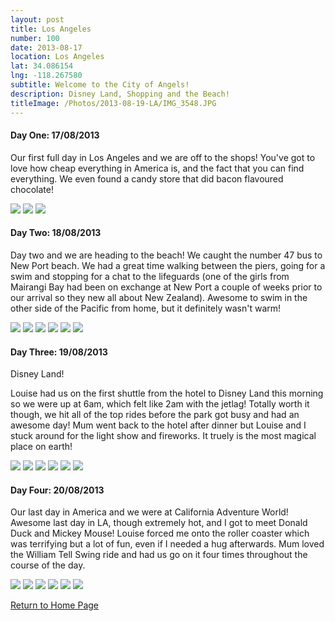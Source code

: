 ```yaml
---
layout: post
title: Los Angeles
number: 100
date: 2013-08-17
location: Los Angeles
lat: 34.086154
lng: -118.267580
subtitle: Welcome to the City of Angels!
description: Disney Land, Shopping and the Beach!
titleImage: /Photos/2013-08-19-LA/IMG_3548.JPG
---
```


<h4>Day One: 17/08/2013</h4>

Our first full day in Los Angeles and we are off to the shops! You've got to love how cheap everything in America is, and the fact that you can find everything. We even found a candy store that did bacon flavoured chocolate!

<img src="/Photos/2013-08-19-LA/P1000809.JPG" class="image1">
<img src="/Photos/2013-08-19-LA/P1000810.JPG" class="image1">
<img src="/Photos/2013-08-19-LA/P1000812.JPG" class="image1">

<h4>Day Two: 18/08/2013</h4>

Day two and we are heading to the beach! We caught the number 47 bus to New Port beach. We had a great time walking between the piers, going for a swim and stopping for a chat to the lifeguards (one of the girls from Mairangi Bay had been on exchange at New Port a couple of weeks prior to our arrival so they new all about New Zealand). Awesome to swim in the other side of the Pacific from home, but it definitely wasn't warm!

<img src="/Photos/2013-08-19-LA/P1000820.JPG" class="image1">
<img src="/Photos/2013-08-19-LA/P1000832.JPG" class="image1">
<img src="/Photos/2013-08-19-LA/P1000833.JPG" class="image1">
<img src="/Photos/2013-08-19-LA/IMG_3532.JPG" class="image1">
<img src="/Photos/2013-08-19-LA/IMG_3534.JPG" class="image1">
<img src="/Photos/2013-08-19-LA/IMG_3549.JPG" class="image1">

<h4>Day Three: 19/08/2013</h4>

Disney Land!

Louise had us on the first shuttle from the hotel to Disney Land this morning so we were up at 6am, which felt like 2am with the jetlag!
Totally worth it though, we hit all of the top rides before the park got busy and had an awesome day! Mum went back to the hotel after dinner but Louise and I stuck around for the light show and fireworks. 
It truely is the most magical place on earth!

<img src="/Photos/2013-08-19-LA/IMG_3722.JPG" class="image1">
<img src="/Photos/2013-08-19-LA/IMG_3716.JPG" class="image1">
<img src="/Photos/2013-08-19-LA/IMG_3589.JPG" class="image1">
<img src="/Photos/2013-08-19-LA/IMG_3588.JPG" class="image1">
<img src="/Photos/2013-08-19-LA/IMG_3741.JPG" class="image1">
<img src="/Photos/2013-08-19-LA/IMG_3726.JPG" class="image1">

<h4>Day Four: 20/08/2013</h4>

Our last day in America and we were at California Adventure World! 
Awesome last day in LA, though extremely hot, and I got to meet Donald Duck and Mickey Mouse! Louise forced me onto the roller coaster which was terrifying but a lot of fun, even if I needed a hug afterwards.
Mum loved the William Tell Swing ride and had us go on it four times throughout the course of the day.

<img src="/Photos/2013-08-19-LA/IMG_3780.JPG" class="image1">
<img src="/Photos/2013-08-19-LA/IMG_3787.JPG" class="image1">
<img src="/Photos/2013-08-19-LA/IMG_3771.JPG" class="image1">
<img src="/Photos/2013-08-19-LA/IMG_3774.JPG" class="image1">
<img src="/Photos/2013-08-19-LA/IMG_3778.JPG" class="image1">
<img src="/Photos/2013-08-19-LA/IMG_3800.JPG" class="image1">

<a href="https://adventuresofthetravellingtwins.com/">Return to Home Page</a>

